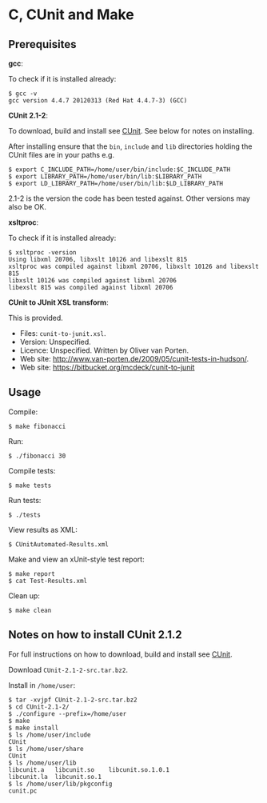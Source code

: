 C, CUnit and Make
=================

Prerequisites
-------------

**gcc**:

To check if it is installed already:

    $ gcc -v
    gcc version 4.4.7 20120313 (Red Hat 4.4.7-3) (GCC) 

**CUnit 2.1-2**:

To download, build and install see
[CUnit](http://cunit.sourceforge.net/). See below for notes on
installing. 

After installing ensure that the `bin`, `include` and `lib`
directories holding the CUnit files are in your paths e.g.

    $ export C_INCLUDE_PATH=/home/user/bin/include:$C_INCLUDE_PATH
    $ export LIBRARY_PATH=/home/user/bin/lib:$LIBRARY_PATH
    $ export LD_LIBRARY_PATH=/home/user/bin/lib:$LD_LIBRARY_PATH

2.1-2 is the version the code has been tested against. Other versions
may also be OK.

**xsltproc**:

To check if it is installed already:

    $ xsltproc -version
    Using libxml 20706, libxslt 10126 and libexslt 815
    xsltproc was compiled against libxml 20706, libxslt 10126 and libexslt 815
    libxslt 10126 was compiled against libxml 20706
    libexslt 815 was compiled against libxml 20706

**CUnit to JUnit XSL transform**:

This is provided.

* Files: `cunit-to-junit.xsl`.
* Version: Unspecified.
* Licence: Unspecified. Written by Oliver van Porten.
* Web site: http://www.van-porten.de/2009/05/cunit-tests-in-hudson/. 
* Web site: https://bitbucket.org/mcdeck/cunit-to-junit

Usage
-----

Compile:

    $ make fibonacci

Run:

    $ ./fibonacci 30

Compile tests:

    $ make tests

Run tests:

    $ ./tests

View results as XML:

    $ CUnitAutomated-Results.xml 

Make and view an xUnit-style test report:

    $ make report
    $ cat Test-Results.xml

Clean up:

    $ make clean

Notes on how to install CUnit 2.1.2
-----------------------------------

For full instructions on how to download, build and install see
[CUnit](http://cunit.sourceforge.net/).

Download `CUnit-2.1-2-src.tar.bz2`.

Install in `/home/user`:

    $ tar -xvjpf CUnit-2.1-2-src.tar.bz2  
    $ cd CUnit-2.1-2/
    $ ./configure --prefix=/home/user
    $ make
    $ make install
    $ ls /home/user/include
    CUnit
    $ ls /home/user/share
    CUnit
    $ ls /home/user/lib
    libcunit.a   libcunit.so    libcunit.so.1.0.1
    libcunit.la  libcunit.so.1
    $ ls /home/user/lib/pkgconfig
    cunit.pc

